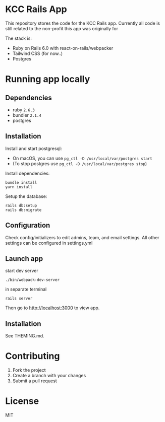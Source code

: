# KCC Rails App

This repository stores the code for the KCC Rails app.
Currently all code is still related to the non-profit this app was originally for

The stack is:

- Ruby on Rails 6.0 with react-on-rails/webpacker
- Tailwind CSS (for now..)
- Postgres

# Running app locally

## Dependencies

- ruby `2.6.3`
- bundler `2.1.4`
- postgres

## Installation

Install and start postgresql:
- On macOS, you can use `pg_ctl -D /usr/local/var/postgres start`
- (To stop postgres use `pg_ctl -D /usr/local/var/postgres stop`)

Install dependencies:

```
bundle install
yarn install
```

Setup the database:

```
rails db:setup
rails db:migrate
```

## Configuration

Check config/initializers to edit admins, team, and email settings. All other settings can be configured in settings.yml

## Launch app

start dev server
```
./bin/webpack-dev-server
```
in separate terminal
```
rails server
```

Then go to [http://localhost:3000](http://localhost:3000) to view app.


## Installation

See THEMING.md.

# Contributing

1. Fork the project
1. Create a branch with your changes
1. Submit a pull request

# License

MIT
